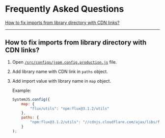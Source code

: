 # Frequently Asked Questions

[How to fix imports from library directory with CDN links?](#how-to-fix-imports-from-library-directory-with-cdn-links)

---

## How to fix imports from library directory with CDN links?
1. Open [`/src/configs/jspm.config.production.js`](/src/configs/jspm.config.production.js) file.
2. Add library name with CDN link in `paths` object.
3. Add import value with library name in `map` object.
    
    Example:
    ```js
    SystemJS.config({
        map: {
            "flux/utils": "npm:flux@3.1.2/utils"
        },
        paths: {
            "npm:flux@3.1.2/utils": "//cdnjs.cloudflare.com/ajax/libs/flux/3.1.2/FluxUtils.min.js"
        }
    );
    ```
